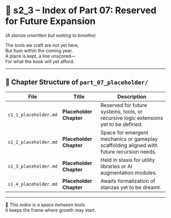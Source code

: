 <!-- Save to: shagi_archives/appendices/appendix_b_core_game_dev_tools/part_01_index/s2_3_index_of_part_07_placeholder.md -->

# 📘 s2_3 – Index of Part 07: Reserved for Future Expansion  
*(A stanza unwritten but waiting to breathe)*

The tools we craft are not yet here,  
But hum within the coming year.  
A place is kept, a line unscored—  
For what the book will yet afford.  

---

## 🧭 Chapter Structure of `part_07_placeholder/`

| File | Title | Description |
|------|-------|-------------|
| `s1_1_placeholder.md` | **Placeholder Chapter** | Reserved for future systems, tools, or recursive logic extensions yet to be defined. |
| `s1_2_placeholder.md` | **Placeholder Chapter** | Space for emergent mechanics or gameplay scaffolding aligned with future recursion needs. |
| `s1_3_placeholder.md` | **Placeholder Chapter** | Held in stasis for utility libraries or AI augmentation modules. |
| `s1_4_placeholder.md` | **Placeholder Chapter** | Awaits formalization of stanzas yet to be dreamt. |

---

📜 *This index is a space between tools.*  
It keeps the frame where growth may start.
```
